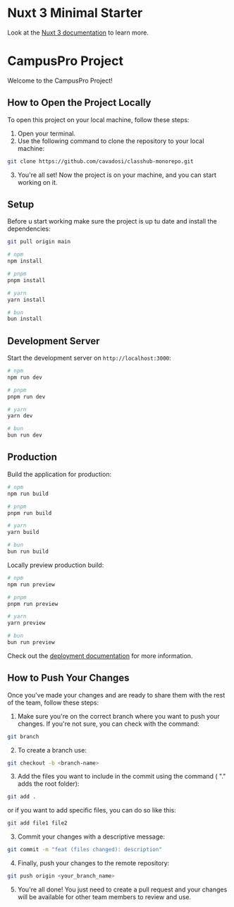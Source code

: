 # Nuxt 3 Minimal Starter

Look at the [Nuxt 3 documentation](https://nuxt.com/docs/getting-started/introduction) to learn more.


# CampusPro Project

Welcome to the CampusPro Project!

## How to Open the Project Locally

To open this project on your local machine, follow these steps:

1. Open your terminal.
2. Use the following command to clone the repository to your local machine:

```bash 
git clone https://github.com/cavadosi/classhub-monorepo.git
```

3. You're all set! Now the project is on your machine, and you can start working on it.



## Setup

Before u start working make sure the project is up tu date and install the dependencies:

```bash
git pull origin main
```

```bash
# npm
npm install

# pnpm
pnpm install

# yarn
yarn install

# bun
bun install
```

## Development Server

Start the development server on `http://localhost:3000`:

```bash
# npm
npm run dev

# pnpm
pnpm run dev

# yarn
yarn dev

# bun
bun run dev
```

## Production

Build the application for production:

```bash
# npm
npm run build

# pnpm
pnpm run build

# yarn
yarn build

# bun
bun run build
```

Locally preview production build:

```bash
# npm
npm run preview

# pnpm
pnpm run preview

# yarn
yarn preview

# bun
bun run preview
```

Check out the [deployment documentation](https://nuxt.com/docs/getting-started/deployment) for more information.


## How to Push Your Changes

Once you've made your changes and are ready to share them with the rest of the team, follow these steps:

1. Make sure you're on the correct branch where you want to push your changes. If you're not sure, you can check with the command:

```bash 
git branch
```

2. To create a branch use:

```bash 
git checkout -b <branch-name>
```

3. Add the files you want to include in the commit using the command ( "." adds the root folder):

```bash 
git add .
```

or if you want to add specific files, you can do so like this:

```bash 
git add file1 file2
```

3. Commit your changes with a descriptive message:

```bash 
git commit -m "feat (files changed): description"
```

4. Finally, push your changes to the remote repository:

```bash 
git push origin <your_branch_name>
```

5. You're all done! You just need to create a pull request and your changes will be available for other team members to review and use.



